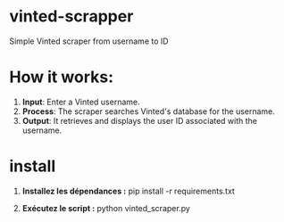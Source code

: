 # vinted-scrapper
Simple Vinted scraper from username to ID

# How it works:

1. **Input**: Enter a Vinted username.
2. **Process**: The scraper searches Vinted's database for the username.
3. **Output**: It retrieves and displays the user ID associated with the username.

# install

1. **Installez les dépendances :**
  pip install -r requirements.txt
  
2. **Exécutez le script :**
python vinted_scraper.py
